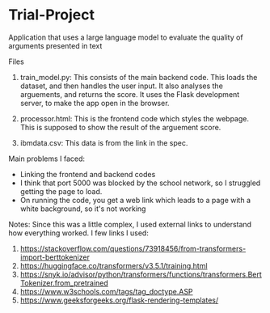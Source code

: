 # Trial-Project
Application that uses a large language model to evaluate the quality of arguments presented in text

Files
1. train_model.py:
This consists of the main backend code. This loads the dataset, and then handles the user input. It also analyses the arguements, and returns the score. It uses the Flask development server, to make the app open in the browser.

2. processor.html:
This is the frontend code which styles the webpage. This is supposed to show the result of the arguement score.

3. ibmdata.csv:
This data is from the link in the spec.

Main problems I faced:
- Linking the frontend and backend codes
- I think that port 5000 was blocked by the school network, so I struggled getting the page to load.
- On running the code, you get a web link which leads to a page with a white background, so it's not working

Notes:
Since this was a little complex, I used external links to understand how everything worked. I few links I used:
1. https://stackoverflow.com/questions/73918456/from-transformers-import-berttokenizer
2. https://huggingface.co/transformers/v3.5.1/training.html
3. https://snyk.io/advisor/python/transformers/functions/transformers.BertTokenizer.from_pretrained
4. https://www.w3schools.com/tags/tag_doctype.ASP
5. https://www.geeksforgeeks.org/flask-rendering-templates/
